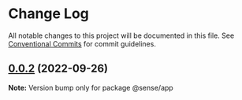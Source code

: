 # Change Log

All notable changes to this project will be documented in this file.
See [Conventional Commits](https://conventionalcommits.org) for commit guidelines.

## [0.0.2](https://github.com/NDQX/lernaMonorepo/compare/v0.0.1...v0.0.2) (2022-09-26)

**Note:** Version bump only for package @sense/app

